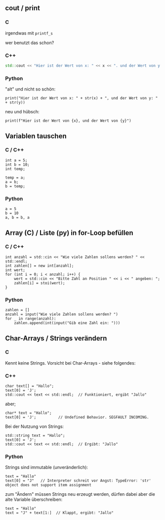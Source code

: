 ## cout / print

### C

irgendwas mit ```printf_s```

wer benutzt das schon?

### C++
```cpp
std::cout << "Hier ist der Wert von x: " << x << ". und der Wert von y: " << y << std::endl;
```

### Python

"alt" und nicht so schön:

```
print("Hier ist der Wert von x: " + str(x) + ", und der Wert von y: " + str(y))
```

neu und hübsch:

```
print(f"Hier ist der Wert von {x}, und der Wert von {y}")
```

## Variablen tauschen

### C / C++

```
int a = 5;
int b = 10;
int temp;

temp = a;
a = b;
b = temp;
```

### Python
```
a = 5
b = 10
a, b = b, a
```



## Array (C) / Liste (py) in for-Loop befüllen

### C / C++

```
int anzahl = std::cin << "Wie viele Zahlen sollens werden? " << std::endl;
int zahlen[] = new int[anzahl];
int wert;
for (int i = 0; i < anzahl; i++) {
    wert = std::cin << "Bitte Zahl an Position " << i << " angeben: ";
    zahlen[i] = stoi(wert);
}
```
### Python
```
zahlen = []
anzahl = input("Wie viele Zahlen sollens werden? ")
for _ in range(anzahl):
    zahlen.append(int(input("Gib eine Zahl ein: ")))
```

## Char-Arrays / Strings verändern

### C

Kennt keine Strings. Vorsicht bei Char-Arrays - siehe folgendes:

### C++

```
char text[] = "Hallo";
text[0] = 'J';  
std::cout << text << std::endl;  // Funktioniert, ergibt "Jallo"
```

aber;

```
char* text = "Hallo";
text[0] = 'J';          // Undefined Behavior. SEGFAULT INCOMING.
```

Bei der Nutzung von Strings:

```
std::string text = "Hallo";
text[0] = 'J'; 
std::cout << text << std::endl;  // Ergibt: "Jallo"
```

### Python

Strings sind immutable (unveränderlich):

```
text = "Hallo"
text[0] = "J"   // Interpreter schreit vor Angst: TypeError: 'str' object does not support item assignment
```

zum "Ändern" müssen Strings neu erzeugt werden, dürfen dabei aber die alte Variable überschreiben:

```
text = "Hallo"
text = "J" + text[1:]  // Klappt, ergibt: "Jallo"
```
